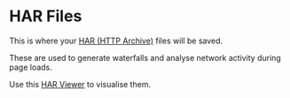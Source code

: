 # HAR Files

This is where your [HAR (HTTP Archive)](https://en.wikipedia.org/wiki/.har) files will be saved.

These are used to generate waterfalls and analyse network activity during page loads.

Use this [HAR Viewer](http://www.softwareishard.com/har/viewer/) to visualise them.